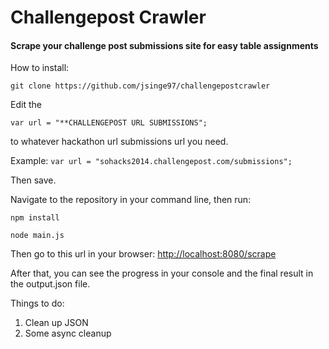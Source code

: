 # Challengepost Crawler

#### Scrape your challenge post submissions site for easy table assignments

How to install:

`git clone https://github.com/jsinge97/challengepostcrawler`

Edit the 


`var url = "**CHALLENGEPOST URL SUBMISSIONS";`

to whatever hackathon url submissions url you need.

Example:
`var url = "sohacks2014.challengepost.com/submissions";`

Then save.

Navigate to the repository in your command line, then run:

`npm install`

`node main.js`

Then go to this url in your browser:
[http://localhost:8080/scrape](http://localhost:8080/scrape)

After that, you can see the progress in your console and the final result in the output.json file.

Things to do:
1. Clean up JSON
2. Some async cleanup
